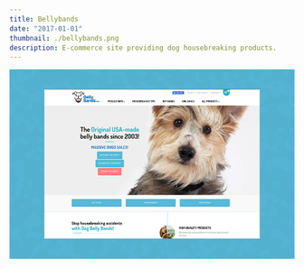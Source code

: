 ```yaml
---
title: Bellybands
date: "2017-01-01"
thumbnail: ./bellybands.png
description: E-commerce site providing dog housebreaking products.
---
```


![Bellybands.net portfolio image](./bellybands.png)
